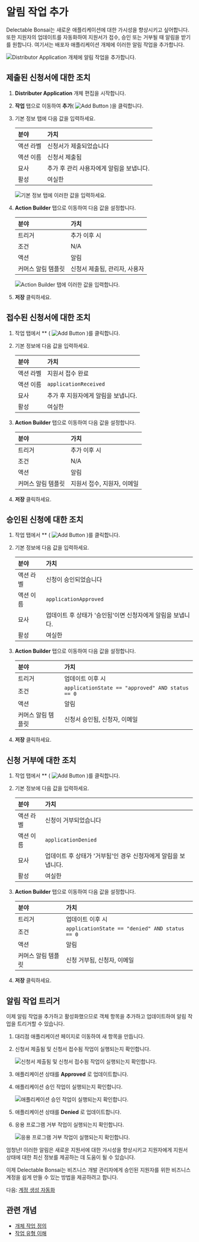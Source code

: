 # 알림 작업 추가

Delectable Bonsai는 새로운 애플리케이션에 대한 가시성을 향상시키고 싶어합니다. 또한 지원자의 업데이트를 자동화하여 지원서가 접수, 승인 또는 거부될 때 알림을 받기를 원합니다. 여기서는 배포자 애플리케이션 개체에 이러한 알림 작업을 추가합니다.

![Distributor Application 개체에 알림 작업을 추가합니다.](./adding-notification-actions/images/01.png)

## 제출된 신청서에 대한 조치

1. **Distributer Application** 개체 편집을 시작합니다.

1. **작업** 탭으로 이동하여 **추가**( ![Add Button](../../images/icon-add.png) )을 클릭합니다.

1. 기본 정보 탭에 다음 값을 입력하세요.

   | 분야    | 가치                      |
   |:----- |:----------------------- |
   | 액션 라벨 | 신청서가 제출되었습니다            |
   | 액션 이름 | 신청서 제출됨                 |
   | 묘사    | 추가 후 관리 사용자에게 알림을 보냅니다. |
   | 활성    | 여실한                     |

   ![기본 정보 탭에 이러한 값을 입력하세요.](./adding-notification-actions/images/02.png)

1. **Action Builder** 탭으로 이동하여 다음 값을 설정합니다.

   | 분야         | 가치                |
   |:---------- |:----------------- |
   | 트리거        | 추가 이후 시           |
   | 조건         | N/A               |
   | 액션         | 알림                |
   | 커머스 알림 템플릿 | 신청서 제출됨, 관리자, 사용자 |

   ![Action Builder 탭에 이러한 값을 입력합니다.](./adding-notification-actions/images/03.png)

1. **저장** 클릭하세요.

## 접수된 신청서에 대한 조치

1. 작업 탭에서 ** ( ![Add Button](../../images/icon-add.png) )를 클릭합니다.

1. 기본 정보에 다음 값을 입력하세요.

   | 분야    | 가치                    |
   |:----- |:--------------------- |
   | 액션 라벨 | 지원서 접수 완료             |
   | 액션 이름 | `applicationReceived` |
   | 묘사    | 추가 후 지원자에게 알림을 보냅니다.  |
   | 활성    | 여실한                   |

1. **Action Builder** 탭으로 이동하여 다음 값을 설정합니다.

   | 분야         | 가치               |
   |:---------- |:---------------- |
   | 트리거        | 추가 이후 시          |
   | 조건         | N/A              |
   | 액션         | 알림               |
   | 커머스 알림 템플릿 | 지원서 접수, 지원자, 이메일 |

1. **저장** 클릭하세요.

## 승인된 신청에 대한 조치

1. 작업 탭에서 ** ( ![Add Button](../../images/icon-add.png) )를 클릭합니다.

1. 기본 정보에 다음 값을 입력하세요.

   | 분야    | 가치                                 |
   |:----- |:---------------------------------- |
   | 액션 라벨 | 신청이 승인되었습니다                        |
   | 액션 이름 | `applicationApproved`              |
   | 묘사    | 업데이트 후 상태가 '승인됨'이면 신청자에게 알림을 보냅니다. |
   | 활성    | 여실한                                |

1. **Action Builder** 탭으로 이동하여 다음 값을 설정합니다.

   | 분야         | 가치                                               |
   |:---------- |:------------------------------------------------ |
   | 트리거        | 업데이트 이후 시                                        |
   | 조건         | `applicationState == "approved" AND status == 0` |
   | 액션         | 알림                                               |
   | 커머스 알림 템플릿 | 신청서 승인됨, 신청자, 이메일                                |

1. **저장** 클릭하세요.

## 신청 거부에 대한 조치

1. 작업 탭에서 ** ( ![Add Button](../../images/icon-add.png) )를 클릭합니다.

1. 기본 정보에 다음 값을 입력하세요.

   | 분야    | 가치                                   |
   |:----- |:------------------------------------ |
   | 액션 라벨 | 신청이 거부되었습니다                          |
   | 액션 이름 | `applicationDenied`                  |
   | 묘사    | 업데이트 후 상태가 '거부됨'인 경우 신청자에게 알림을 보냅니다. |
   | 활성    | 여실한                                  |

1. **Action Builder** 탭으로 이동하여 다음 값을 설정합니다.

   | 분야         | 가치                                             |
   |:---------- |:---------------------------------------------- |
   | 트리거        | 업데이트 이후 시                                      |
   | 조건         | `applicationState == "denied" AND status == 0` |
   | 액션         | 알림                                             |
   | 커머스 알림 템플릿 | 신청 거부됨, 신청자, 이메일                               |

1. **저장** 클릭하세요.

## 알림 작업 트리거

이제 알림 작업을 추가하고 활성화했으므로 객체 항목을 추가하고 업데이트하여 알림 작업을 트리거할 수 있습니다.

1. 대리점 애플리케이션 페이지로 이동하여 새 항목을 만듭니다.

1. 신청서 제출됨 및 신청서 접수됨 작업이 실행되는지 확인합니다.

   ![신청서 제출됨 및 신청서 접수됨 작업이 실행되는지 확인합니다.](./adding-notification-actions/images/04.png)

1. 애플리케이션 상태를 **Approved** 로 업데이트합니다.

1. 애플리케이션 승인 작업이 실행되는지 확인합니다.

   ![애플리케이션 승인 작업이 실행되는지 확인합니다.](./adding-notification-actions/images/05.png)

1. 애플리케이션 상태를 **Denied** 로 업데이트합니다.

1. 응용 프로그램 거부 작업이 실행되는지 확인합니다.

   ![응용 프로그램 거부 작업이 실행되는지 확인합니다.](./adding-notification-actions/images/06.png)

엄청난! 이러한 알림은 새로운 지원서에 대한 가시성을 향상시키고 지원자에게 지원서 상태에 대한 최신 정보를 제공하는 데 도움이 될 수 있습니다.

이제 Delectable Bonsai는 비즈니스 개발 관리자에게 승인된 지원자를 위한 비즈니스 계정을 쉽게 만들 수 있는 방법을 제공하려고 합니다.

다음: [계정 생성 자동화](./automating-account-creation.md)

## 관련 개념

* [개체 작업 정의](https://learn.liferay.com/w/dxp/building-applications/objects/creating-and-managing-objects/actions/defining-object-actions)
* [작업 유형 이해](https://learn.liferay.com/w/dxp/building-applications/objects/creating-and-managing-objects/actions/understanding-action-types#notification)
